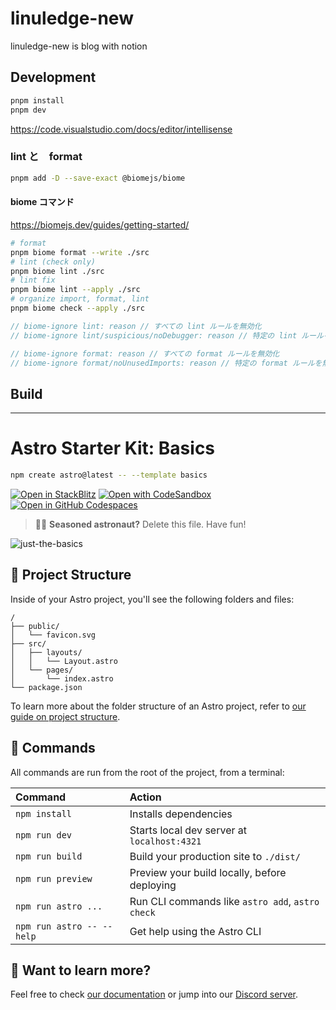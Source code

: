 # linuledge-new
linuledge-new is blog with notion


## Development

```bash
pnpm install
pnpm dev
```
https://code.visualstudio.com/docs/editor/intellisense

### lint と　format

```bash
pnpm add -D --save-exact @biomejs/biome
```

#### biome コマンド

https://biomejs.dev/guides/getting-started/

```bash
# format
pnpm biome format --write ./src
# lint (check only)
pnpm biome lint ./src
# lint fix
pnpm biome lint --apply ./src
# organize import, format, lint
pnpm biome check --apply ./src
```

```js
// biome-ignore lint: reason // すべての lint ルールを無効化
// biome-ignore lint/suspicious/noDebugger: reason // 特定の lint ルールを無効化

// biome-ignore format: reason // すべての format ルールを無効化
// biome-ignore format/noUnusedImports: reason // 特定の format ルールを無効化
```


## Build



---

# Astro Starter Kit: Basics

```sh
npm create astro@latest -- --template basics
```

[![Open in StackBlitz](https://developer.stackblitz.com/img/open_in_stackblitz.svg)](https://stackblitz.com/github/withastro/astro/tree/latest/examples/basics)
[![Open with CodeSandbox](https://assets.codesandbox.io/github/button-edit-lime.svg)](https://codesandbox.io/p/sandbox/github/withastro/astro/tree/latest/examples/basics)
[![Open in GitHub Codespaces](https://github.com/codespaces/badge.svg)](https://codespaces.new/withastro/astro?devcontainer_path=.devcontainer/basics/devcontainer.json)

> 🧑‍🚀 **Seasoned astronaut?** Delete this file. Have fun!

![just-the-basics](https://github.com/withastro/astro/assets/2244813/a0a5533c-a856-4198-8470-2d67b1d7c554)

## 🚀 Project Structure

Inside of your Astro project, you'll see the following folders and files:

```text
/
├── public/
│   └── favicon.svg
├── src/
│   ├── layouts/
│   │   └── Layout.astro
│   └── pages/
│       └── index.astro
└── package.json
```

To learn more about the folder structure of an Astro project, refer to [our guide on project structure](https://docs.astro.build/en/basics/project-structure/).

## 🧞 Commands

All commands are run from the root of the project, from a terminal:

| Command                   | Action                                           |
| :------------------------ | :----------------------------------------------- |
| `npm install`             | Installs dependencies                            |
| `npm run dev`             | Starts local dev server at `localhost:4321`      |
| `npm run build`           | Build your production site to `./dist/`          |
| `npm run preview`         | Preview your build locally, before deploying     |
| `npm run astro ...`       | Run CLI commands like `astro add`, `astro check` |
| `npm run astro -- --help` | Get help using the Astro CLI                     |

## 👀 Want to learn more?

Feel free to check [our documentation](https://docs.astro.build) or jump into our [Discord server](https://astro.build/chat).
